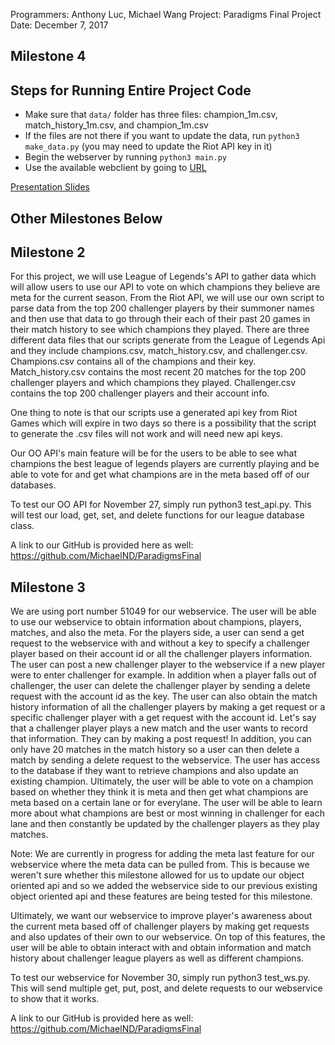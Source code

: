 Programmers: Anthony Luc, Michael Wang
Project: Paradigms Final Project
Date: December 7, 2017


## Milestone 4
## Steps for Running Entire Project Code
* Make sure that `data/` folder has three files: champion_1m.csv, match_history_1m.csv, and champion_1m.csv
* If the files are not there if you want to update the data, run `python3 make_data.py` (you may need to update the Riot API key in it)
* Begin the webserver by running `python3 main.py`
* Use the available webclient by going to [URL]


[Presentation Slides]

## Other Milestones Below

## Milestone 2
For this project, we will use League of Legends's API to gather data which will allow users to use our API to vote on which champions they believe are meta for the current season. From the Riot API, we will use our own script to parse data from the top 200 challenger players by their summoner names and then use that data to go through their each of their past 20 games in their match history to see which champions they played. There are three different data files that our scripts generate from the League of Legends Api and they include champions.csv, match_history.csv, and challenger.csv. Champions.csv contains all of the champions and their key. Match_history.csv contains the most recent 20 matches for the top 200 challenger players and which champions they played. Challenger.csv contains the top 200 challenger players and their account info. 

One thing to note is that our scripts use a generated api key from Riot Games which will expire in two days so there is a possibility that the script to generate the .csv files will not work and will need new api keys. 

Our OO API's main feature will be for the users to be able to see what champions the best league of legends players are currently playing and be able to vote for and get what champions are in the meta based off of our databases. 

To test our OO API for November 27, simply run python3 test_api.py. This will test our load, get, set, and delete functions for our league database class. 

A link to our GitHub is provided here as well: https://github.com/MichaelND/ParadigmsFinal

## Milestone 3
We are using port number 51049 for our webservice. The user will be able to use our webservice to obtain information about champions, players, matches, and also the meta. For the players side, a user can send a get request to the webservice with and without a key to specify a challenger player based on their account id or all the challenger players information. The user can post a new challenger player to the webservice if a new player were to enter challenger for example. In addition when a player falls out of challenger, the user can delete the challenger player by sending a delete request with the account id as the key. The user can also obtain the match history information of all the challenger players by making a get request or a specific challenger player with a get request with the account id. Let's say that a challenger player plays a new match and the user wants to record that information. They can by making a post request! In addition, you can only have 20 matches in the match history so a user can then delete a match by sending a delete request to the webservice. The user has access to the database if they want to retrieve champions and also update an existing champion. Ultimately, the user will be able to vote on a champion based on whether they think it is meta and then get what champions are meta based on a certain lane or for everylane. The user will be able to learn more about what champions are best or most winning in challenger for each lane and then constantly be updated by the challenger players as they play matches. 

Note: We are currently in progress for adding the meta last feature for our webservice where the meta data can be pulled from. This is because we weren't sure whether this milestone allowed for us to update our object oriented api and so we added the webservice side to our previous existing object oriented api and these features are being tested for this milestone. 

Ultimately, we want our webservice to improve player's awareness about the current meta based off of challenger players by making get requests and also updates of their own to our webservice. On top of this features, the user will be able to obtain interact with and obtain information and match history about challenger league players as well as different champions. 

To test our webservice for November 30, simply run python3 test_ws.py. This will send multiple get, put, post, and delete requests to our webservice to show that it works.

A link to our GitHub is provided here as well: https://github.com/MichaelND/ParadigmsFinal





[URL]:                  http://student04.cse.nd.edu/mwang6/league_project
[Presentation Slides]:  https://docs.google.com/a/nd.edu/presentation/d/1P8QKXdgGvn9iU21m-O54xSC8SfhTuBFaHyeiWyPwXiA/edit?usp=sharing

